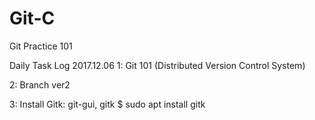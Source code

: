 # Git-C
Git Practice 101

Daily Task Log
2017.12.06 
1: Git 101 (Distributed Version Control System)

2: Branch ver2

3: Install Gitk: git-gui, gitk
    $ sudo apt install gitk

    
